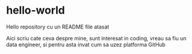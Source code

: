 # hello-world
Hello repository cu un README file atasat

Aici scriu cate ceva despre mine, sunt interesat in coding, vreau sa fiu un data engineer, si pentru asta invat cum sa uzez platforma GitHub
